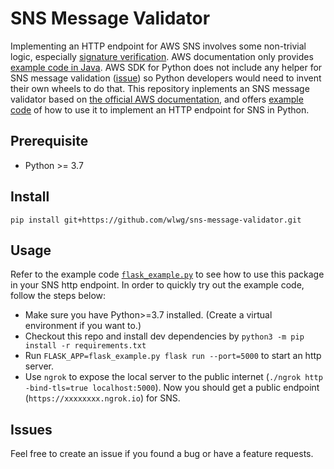 # SNS Message Validator

Implementing an HTTP endpoint for AWS SNS involves some non-trivial logic, especially [signature verification](https://docs.aws.amazon.com/sns/latest/dg/SendMessageToHttp.verify.signature.html). AWS documentation only provides [example code in Java](https://docs.aws.amazon.com/sns/latest/dg/SendMessageToHttp.example.java.html). AWS SDK for Python does not include any helper for SNS message validation ([issue](https://github.com/boto/boto3/issues/1469)) so Python developers would need to invent their own wheels to do that. This repository inplements an SNS message validator based on [the official AWS documentation](https://docs.aws.amazon.com/sns/latest/dg/sns-http-https-endpoint-as-subscriber.html), and offers [example code](flask_example.py) of how to use it to implement an HTTP endpoint for SNS in Python. 


## Prerequisite
- Python >= 3.7

## Install
`pip install git+https://github.com/wlwg/sns-message-validator.git`

## Usage
Refer to the example code [`flask_example.py`](flask_example.py) to see how to use this package in your SNS http endpoint. In order to quickly try out the example code, follow the steps below:
- Make sure you have Python>=3.7 installed. (Create a virtual environment if you want to.)
- Checkout this repo and install dev dependencies by `python3 -m pip install -r requirements.txt`
- Run `FLASK_APP=flask_example.py flask run --port=5000` to start an http server.
- Use `ngrok` to expose the local server to the public internet (`./ngrok http -bind-tls=true localhost:5000`). Now you should get a public endpoint (`https://xxxxxxxx.ngrok.io`) for SNS.

## Issues
Feel free to create an issue if you found a bug or have a feature requests.
